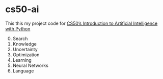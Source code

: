 # cs50-ai

This this my project code for [CS50’s Introduction to Artificial Intelligence with Python](https://cs50.harvard.edu/ai/2024/)

0. Search
1. Knowledge
2. Uncertainty
3. Optimization
4. Learning
5. Neural Networks
6. Language

